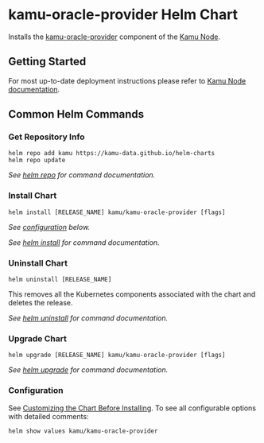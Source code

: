 # kamu-oracle-provider Helm Chart
Installs the [kamu-oracle-provider](https://github.com/kamu-data/kamu-node) component of the [Kamu Node](https://docs.kamu.dev/node/).

## Getting Started
For most up-to-date deployment instructions please refer to  [Kamu Node documentation](https://docs.kamu.dev/node/).

## Common Helm Commands
### Get Repository Info
<!-- textlint-disable -->
```console
helm repo add kamu https://kamu-data.github.io/helm-charts
helm repo update
```

_See [helm repo](https://helm.sh/docs/helm/helm_repo/) for command documentation._
<!-- textlint-enable -->

### Install Chart
```console
helm install [RELEASE_NAME] kamu/kamu-oracle-provider [flags]
```

_See [configuration](#configuration) below._

_See [helm install](https://helm.sh/docs/helm/helm_install/) for command documentation._

### Uninstall Chart
```console
helm uninstall [RELEASE_NAME]
```

This removes all the Kubernetes components associated with the chart and deletes the release.

_See [helm uninstall](https://helm.sh/docs/helm/helm_uninstall/) for command documentation._

### Upgrade Chart
```console
helm upgrade [RELEASE_NAME] kamu/kamu-oracle-provider [flags]
```

_See [helm upgrade](https://helm.sh/docs/helm/helm_upgrade/) for command documentation._

### Configuration
See [Customizing the Chart Before Installing](https://helm.sh/docs/intro/using_helm/#customizing-the-chart-before-installing). To see all configurable options with detailed comments:

```console
helm show values kamu/kamu-oracle-provider
```
